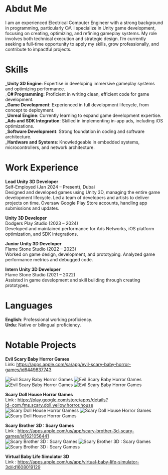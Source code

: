 
# Abdut Me
I am an experienced Electrical Computer Engineer with a strong background in programming, particularly C#. I specialize in Unity game development, focusing on creating, optimizing, and refining gameplay systems. My role involves both technical execution and strategic design. I’m currently seeking a full-time opportunity to apply my skills, grow professionally, and contribute to impactful projects.

# Skills
_**Unity 3D Engine**: Expertise in developing immersive gameplay systems and optimizing performance.<br>
_**C# Programming**: Proficient in writing clean, efficient code for game development.<br>
_**Game Development**: Experienced in full development lifecycle, from concept to deployment.<br>
_**Unreal Engine**: Currently learning to expand game development expertise.<br>
_**Ads and SDK Integration**: Skilled in implementing in-app ads, including iOS optimizations.<br>
_**Software Development**: Strong foundation in coding and software architecture.<br>
_**Hardware and Systems**: Knowledgeable in embedded systems, microcontrollers, and network architecture.<br>

# Work Experience
**Lead Unity 3D Developer**<br>
Self-Employed (Jan 2024 – Present), Dubai<br>
Designed and developed games using Unity 3D, managing the entire game development lifecycle.
Led a team of developers and artists to deliver projects on time.
Oversaw Google Play Store accounts, handling app submissions and updates.<br>

**Unity 3D Developer**<br>
Dodgers Play Studio (2023 – 2024)<br>
Developed and maintained performance for Ads Networks, iOS platform optimization, and SDK integrations.<br>

**Junior Unity 3D Developer**<br>
Flame Stone Studio (2022 – 2023)<br>
Worked on game design, development, and prototyping.
Analyzed game performance metrics and debugged code.<br>

**Intern Unity 3D Developer**<br>
Flame Stone Studio (2021 – 2022) <br>
Assisted in game development and skill building through creating prototypes.<br>

# Languages
**English**: Professional working proficiency.<br>
**Urdu**: Native or bilingual proficiency.<br>

# Notable Projects
**Evil Scary Baby Horror Games** <br>
Link: https://apps.apple.com/sa/app/evil-scary-baby-horror-games/id6449837743

![Evil Scary Baby Horror Games](assets/1.jpg)
![Evil Scary Baby Horror Games](assets/2.jpg)
![Evil Scary Baby Horror Games](assets/3.jpg)
![Evil Scary Baby Horror Games](assets/4.jpg) <br>

**Scary Doll House Horror Games**<br>
Link : https://play.google.com/store/apps/details?id=com.fms.scary.doll.yellow.horror.house<br>
![Scary Doll House Horror Gamess](assets/S1.jpg)
![Scary Doll House Horror Games](assets/S2.jpg)
![Scary Doll House Horror Games](assets/S3.jpg) <br>

**Scary Brother 3D : Scary Games** <br>
Link : https://apps.apple.com/us/app/scary-brother-3d-scary-games/id1621056441 <br>
![Scary Brother 3D : Scary Games](assets/SB1.jpg)
![Scary Brother 3D : Scary Games](assets/SB2.jpg)
![Scary Brother 3D : Scary Gamess](assets/SB3.jpg) <br>

**Virtual Baby Life Simulator 3D** <br>
Link : https://apps.apple.com/us/app/virtual-baby-life-simulator-3d/id1608019129 <br>





